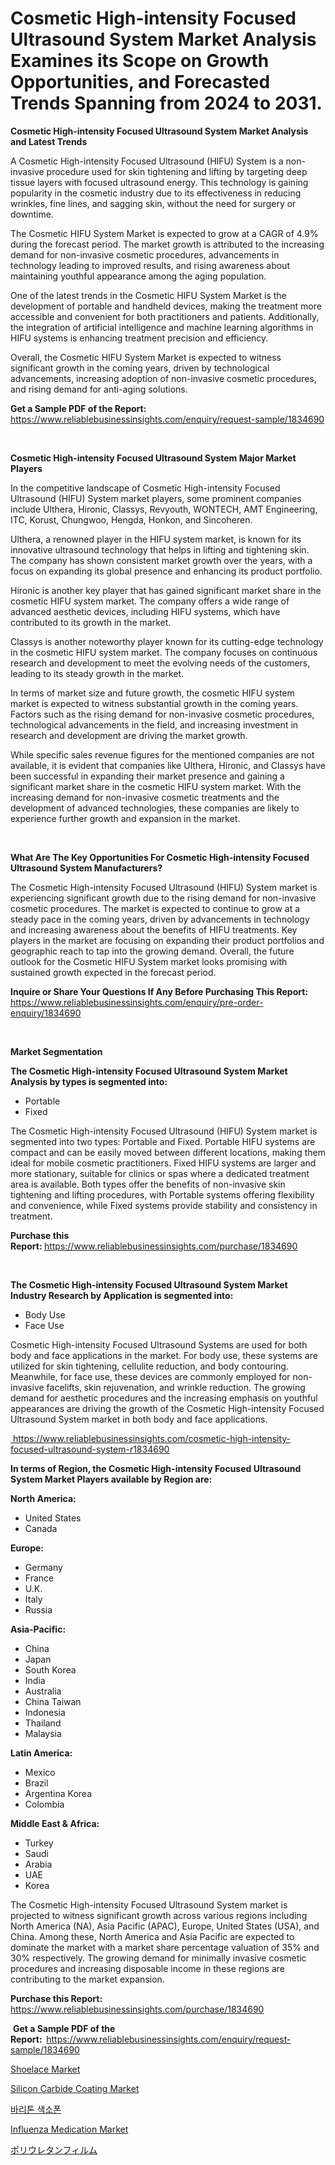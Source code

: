 <p><h1>Cosmetic High-intensity Focused Ultrasound System Market Analysis Examines its Scope on Growth Opportunities, and Forecasted Trends Spanning from 2024 to 2031.</h1></p><p><strong>Cosmetic High-intensity Focused Ultrasound System Market Analysis and Latest Trends</strong></p>
<p><p>A Cosmetic High-intensity Focused Ultrasound (HIFU) System is a non-invasive procedure used for skin tightening and lifting by targeting deep tissue layers with focused ultrasound energy. This technology is gaining popularity in the cosmetic industry due to its effectiveness in reducing wrinkles, fine lines, and sagging skin, without the need for surgery or downtime.</p><p>The Cosmetic HIFU System Market is expected to grow at a CAGR of 4.9% during the forecast period. The market growth is attributed to the increasing demand for non-invasive cosmetic procedures, advancements in technology leading to improved results, and rising awareness about maintaining youthful appearance among the aging population.</p><p>One of the latest trends in the Cosmetic HIFU System Market is the development of portable and handheld devices, making the treatment more accessible and convenient for both practitioners and patients. Additionally, the integration of artificial intelligence and machine learning algorithms in HIFU systems is enhancing treatment precision and efficiency.</p><p>Overall, the Cosmetic HIFU System Market is expected to witness significant growth in the coming years, driven by technological advancements, increasing adoption of non-invasive cosmetic procedures, and rising demand for anti-aging solutions.</p></p>
<p><strong>Get a Sample PDF of the Report:&nbsp;</strong> <a href="https://www.reliablebusinessinsights.com/enquiry/request-sample/1834690">https://www.reliablebusinessinsights.com/enquiry/request-sample/1834690</a></p>
<p>&nbsp;</p>
<p><strong>Cosmetic High-intensity Focused Ultrasound System Major Market Players</strong></p>
<p><p>In the competitive landscape of Cosmetic High-intensity Focused Ultrasound (HIFU) System market players, some prominent companies include Ulthera, Hironic, Classys, Revyouth, WONTECH, AMT Engineering, ITC, Korust, Chungwoo, Hengda, Honkon, and Sincoheren.</p><p>Ulthera, a renowned player in the HIFU system market, is known for its innovative ultrasound technology that helps in lifting and tightening skin. The company has shown consistent market growth over the years, with a focus on expanding its global presence and enhancing its product portfolio.</p><p>Hironic is another key player that has gained significant market share in the cosmetic HIFU system market. The company offers a wide range of advanced aesthetic devices, including HIFU systems, which have contributed to its growth in the market.</p><p>Classys is another noteworthy player known for its cutting-edge technology in the cosmetic HIFU system market. The company focuses on continuous research and development to meet the evolving needs of the customers, leading to its steady growth in the market.</p><p>In terms of market size and future growth, the cosmetic HIFU system market is expected to witness substantial growth in the coming years. Factors such as the rising demand for non-invasive cosmetic procedures, technological advancements in the field, and increasing investment in research and development are driving the market growth.</p><p>While specific sales revenue figures for the mentioned companies are not available, it is evident that companies like Ulthera, Hironic, and Classys have been successful in expanding their market presence and gaining a significant market share in the cosmetic HIFU system market. With the increasing demand for non-invasive cosmetic treatments and the development of advanced technologies, these companies are likely to experience further growth and expansion in the market.</p></p>
<p>&nbsp;</p>
<p><strong>What Are The Key Opportunities For Cosmetic High-intensity Focused Ultrasound System Manufacturers?</strong></p>
<p><p>The Cosmetic High-intensity Focused Ultrasound (HIFU) System market is experiencing significant growth due to the rising demand for non-invasive cosmetic procedures. The market is expected to continue to grow at a steady pace in the coming years, driven by advancements in technology and increasing awareness about the benefits of HIFU treatments. Key players in the market are focusing on expanding their product portfolios and geographic reach to tap into the growing demand. Overall, the future outlook for the Cosmetic HIFU System market looks promising with sustained growth expected in the forecast period.</p></p>
<p><strong>Inquire or Share Your Questions If Any Before Purchasing This Report:</strong> <a href="https://www.reliablebusinessinsights.com/enquiry/pre-order-enquiry/1834690">https://www.reliablebusinessinsights.com/enquiry/pre-order-enquiry/1834690</a></p>
<p>&nbsp;</p>
<p><strong>Market Segmentation</strong></p>
<p><strong>The Cosmetic High-intensity Focused Ultrasound System Market Analysis by types is segmented into:</strong></p>
<p><ul><li>Portable</li><li>Fixed</li></ul></p>
<p><p>The Cosmetic High-intensity Focused Ultrasound (HIFU) System market is segmented into two types: Portable and Fixed. Portable HIFU systems are compact and can be easily moved between different locations, making them ideal for mobile cosmetic practitioners. Fixed HIFU systems are larger and more stationary, suitable for clinics or spas where a dedicated treatment area is available. Both types offer the benefits of non-invasive skin tightening and lifting procedures, with Portable systems offering flexibility and convenience, while Fixed systems provide stability and consistency in treatment.</p></p>
<p><strong>Purchase this Report:&nbsp;</strong><a href="https://www.reliablebusinessinsights.com/purchase/1834690">https://www.reliablebusinessinsights.com/purchase/1834690</a></p>
<p>&nbsp;</p>
<p><strong>The Cosmetic High-intensity Focused Ultrasound System Market Industry Research by Application is segmented into:</strong></p>
<p><ul><li>Body Use</li><li>Face Use</li></ul></p>
<p><p>Cosmetic High-intensity Focused Ultrasound Systems are used for both body and face applications in the market. For body use, these systems are utilized for skin tightening, cellulite reduction, and body contouring. Meanwhile, for face use, these devices are commonly employed for non-invasive facelifts, skin rejuvenation, and wrinkle reduction. The growing demand for aesthetic procedures and the increasing emphasis on youthful appearances are driving the growth of the Cosmetic High-intensity Focused Ultrasound System market in both body and face applications.</p></p>
<p><a href="https://www.reliablebusinessinsights.com/cosmetic-high-intensity-focused-ultrasound-system-r1834690">&nbsp;https://www.reliablebusinessinsights.com/cosmetic-high-intensity-focused-ultrasound-system-r1834690</a></p>
<p><strong>In terms of Region, the Cosmetic High-intensity Focused Ultrasound System Market Players available by Region are:</strong></p>
<p>
    <p> <strong> North America: </strong>
        <ul>
            <li>United States</li>
            <li>Canada</li>
        </ul>
        </p> 
    <p> <strong> Europe: </strong>
        <ul>
            <li>Germany</li>
            <li>France</li>
            <li>U.K.</li>
            <li>Italy</li>
            <li>Russia</li>
        </ul>
        </p> 
    <p> <strong> Asia-Pacific: </strong>
        <ul>
            <li>China</li>
            <li>Japan</li>
            <li>South Korea</li>
            <li>India</li>
            <li>Australia</li>
            <li>China Taiwan</li>
            <li>Indonesia</li>
            <li>Thailand</li>
            <li>Malaysia</li>
        </ul>
        </p> 
    <p> <strong> Latin America: </strong>
        <ul>
            <li>Mexico</li>
            <li>Brazil</li>
            <li>Argentina Korea</li>
            <li>Colombia</li>
        </ul>
        </p> 
    <p> <strong> Middle East & Africa: </strong>
        <ul>
            <li>Turkey</li>
            <li>Saudi</li>
            <li>Arabia</li>
            <li>UAE</li>
            <li>Korea</li>
        </ul>
    </p>
    </p>
<p><p>The Cosmetic High-intensity Focused Ultrasound System market is projected to witness significant growth across various regions including North America (NA), Asia Pacific (APAC), Europe, United States (USA), and China. Among these, North America and Asia Pacific are expected to dominate the market with a market share percentage valuation of 35% and 30% respectively. The growing demand for minimally invasive cosmetic procedures and increasing disposable income in these regions are contributing to the market expansion.</p></p>
<p><strong>Purchase this Report: </strong><a href="https://www.reliablebusinessinsights.com/purchase/1834690">https://www.reliablebusinessinsights.com/purchase/1834690</a></p>
<p>&nbsp;<strong>Get a Sample PDF of the Report:&nbsp;&nbsp;</strong><a href="https://www.reliablebusinessinsights.com/enquiry/request-sample/1834690">https://www.reliablebusinessinsights.com/enquiry/request-sample/1834690</a></p>
<p><strong></strong></p>
<p><p><a href="https://www.linkedin.com/pulse/deep-dive-shoelace-market-itstrends-segmentation-competitive-ibbhe">Shoelace Market</a></p><p><a href="https://www.linkedin.com/pulse/global-silicon-carbide-coating-market-status-2024-2031-fgjbe">Silicon Carbide Coating Market</a></p><p><a href="https://medium.com/@bobbyreitenberg879562023/%EB%B0%94%EB%A6%AC%ED%86%A4-%EC%83%89%EC%86%8C%ED%8F%B0-%EC%8B%9C%EC%9E%A5-2031%EB%85%84%EA%B9%8C%EC%A7%80%EC%9D%98-%EA%B2%BD%ED%96%A5-%EC%98%88%EC%B8%A1-%EB%B0%8F-%EA%B2%BD%EC%9F%81-%EB%B6%84%EC%84%9D-4065cb9e2c50">바리톤 색소폰</a></p><p><a href="https://github.com/Angelnienowdseej3e45z3p8c/Market-Research-Report-List-3/blob/main/influenza-medication-market.md">Influenza Medication Market</a></p><p><a href="https://medium.com/@austincooper525/pu%E3%83%95%E3%82%A3%E3%83%AB%E3%83%A0%E5%B8%82%E5%A0%B4%E3%81%AE%E3%83%88%E3%83%AC%E3%83%B3%E3%83%89%E3%81%A8%E5%B8%82%E5%A0%B4%E5%88%86%E6%9E%90%E3%81%AF-2024%E5%B9%B4%E3%81%8B%E3%82%892031%E5%B9%B4%E3%81%BE%E3%81%A7%E3%81%AE%E6%9C%9F%E9%96%93%E3%81%AB%E4%BA%88%E6%B8%AC%E3%81%95%E3%82%8C%E3%81%A6%E3%81%84%E3%81%BE%E3%81%99-116eecfbc4ea">ポリウレタンフィルム</a></p></p>